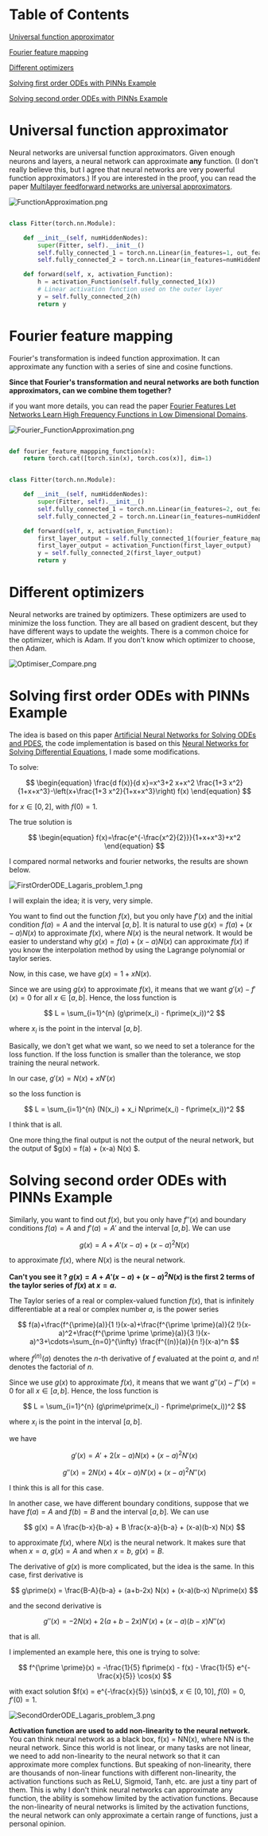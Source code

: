# Table of Contents

[Universal function approximator](https://github.com/JIAOJIAOMEI/Universal-function-approximator-and-PINNs?tab=readme-ov-file#universal-function-approximator)


[Fourier feature mapping](https://github.com/JIAOJIAOMEI/Universal-function-approximator-and-PINNs?tab=readme-ov-file#fourier-feature-mapping)


[Different optimizers](https://github.com/JIAOJIAOMEI/Universal-function-approximator-and-PINNs?tab=readme-ov-file#different-optimizers)


[Solving first order ODEs with PINNs Example](https://github.com/JIAOJIAOMEI/Universal-function-approximator-and-PINNs?tab=readme-ov-file#solving-first-order-odes-with-pinns-example)


[Solving second order ODEs with PINNs Example](https://github.com/JIAOJIAOMEI/Universal-function-approximator-and-PINNs?tab=readme-ov-file#solving-second-order-odes-with-pinns-example)

# Universal function approximator

Neural networks are universal function approximators.
Given enough neurons and layers, a neural network can approximate **any** function.
(I don't really believe this, but I agree that neural networks are very powerful function approximators.)
If you are interested in the proof, you can read the paper [Multilayer feedforward networks are universal approximators](https://github.com/JIAOJIAOMEI/Universal-function-approximator-and-PINNs/blob/main/1989-Multilayer%20feedforward%20networks%20are%20universal%20approximators.pdf).

![FunctionApproximation.png](FunctionApproximation.png)

```python

class Fitter(torch.nn.Module):

    def __init__(self, numHiddenNodes):
        super(Fitter, self).__init__()
        self.fully_connected_1 = torch.nn.Linear(in_features=1, out_features=numHiddenNodes)
        self.fully_connected_2 = torch.nn.Linear(in_features=numHiddenNodes, out_features=1)

    def forward(self, x, activation_Function):
        h = activation_Function(self.fully_connected_1(x))
        # Linear activation function used on the outer layer
        y = self.fully_connected_2(h)
        return y

```

# Fourier feature mapping

Fourier's transformation is indeed function approximation.
It can approximate any function with a series of sine and cosine functions.

**Since that Fourier's transformation and neural networks are both function approximators, can we combine them together?**

if you want more details, you can read the paper [Fourier Features Let Networks Learn High Frequency Functions in Low Dimensional Domains](https://github.com/JIAOJIAOMEI/Universal-function-approximator-and-PINNs/blob/main/Fourier%20Features%20Let%20Networks%20Learn%20High%20Frequency%20Functions%20in%20Low%20Dimensional%20Domains.pdf).

![Fourier_FunctionApproximation.png](Fourier_FunctionApproximation.png)

```python

def fourier_feature_mappping_function(x):
    return torch.cat([torch.sin(x), torch.cos(x)], dim=1)


class Fitter(torch.nn.Module):

    def __init__(self, numHiddenNodes):
        super(Fitter, self).__init__()
        self.fully_connected_1 = torch.nn.Linear(in_features=2, out_features=numHiddenNodes)
        self.fully_connected_2 = torch.nn.Linear(in_features=numHiddenNodes, out_features=1)

    def forward(self, x, activation_Function):
        first_layer_output = self.fully_connected_1(fourier_feature_mappping_function(x))
        first_layer_output = activation_Function(first_layer_output)
        y = self.fully_connected_2(first_layer_output)
        return y

```

# Different optimizers

Neural networks are trained by optimizers. These optimizers are used to minimize the loss function.
They are all based on gradient descent, but they have different ways to update the weights.
There is a common choice for the optimizer, which is Adam. If you don't know which optimizer to choose, then Adam.

![Optimiser_Compare.png](Optimiser_Compare.png)

# Solving first order ODEs with PINNs Example

The idea is based on this paper [Artificial Neural Networks for Solving ODEs and PDES](https://github.com/JIAOJIAOMEI/Universal-function-approximator-and-PINNs/blob/main/1998-Artificial%20Neural%20Networks%20for%20Solving%20ODEs%20and%20PDES.pdf),
the code implementation is based on this [Neural Networks for Solving Differential Equations](https://github.com/JIAOJIAOMEI/Universal-function-approximator-and-PINNs/blob/main/main%20reference%20for%20this%20project.pdf), I made some modifications.

To solve:

$$
\begin{equation}
\frac{d f(x)}{d x}=x^3+2 x+x^2 \frac{1+3 x^2}{1+x+x^3}-\left(x+\frac{1+3 x^2}{1+x+x^3}\right) f(x)
\end{equation}
$$

for $x \in[0,2]$, with $f(0)=1$.

The true solution is

$$
\begin{equation}
f(x)=\frac{e^{-\frac{x^2}{2}}}{1+x+x^3}+x^2
\end{equation}
$$

I compared normal networks and fourier networks, the results are shown below.

![FirstOrderODE_Lagaris_problem_1.png](FirstOrderODE_Lagaris_problem_1.png)

I will explain the idea; it is very, very simple.

You want to find out the function $f(x)$, but you only have $f\prime(x)$ and the initial condition $f(a) = A$ and the interval $[a,b]$. It is natural to use $g(x) = f(a) + (x-a) N(x)$ to approximate $f(x)$, where $N(x)$ is the neural network. It would be easier to understand why $g(x) = f(a) + (x-a) N(x)$ can approximate $f(x)$ if you know the interpolation method by using the Lagrange polynomial or taylor series.

Now, in this case, we have $g(x) = 1 + x N(x)$.

Since we are using $g(x)$ to approximate $f(x)$, it means that we want $g\prime(x) - f\prime(x) = 0$ for all $x \in [a,b]$. Hence, the loss function is

$$
L = \sum_{i=1}^{n} (g\prime(x_i) - f\prime(x_i))^2
$$

where $x_i$ is the point in the interval $[a,b]$.

Basically, we don't get what we want, so we need to set a tolerance for the loss function. If the loss function is smaller than the tolerance, we stop training the neural network.

In our case, $g\prime(x) = N(x) + x N\prime(x)$

so the loss function is

$$
L = \sum_{i=1}^{n} (N(x_i) + x_i N\prime(x_i) - f\prime(x_i))^2
$$

I think that is all.

One more thing,the final output is not the output of the neural network, but the output of $g(x) = f(a) + (x-a) N(x) $.

# Solving second order ODEs with PINNs Example

Similarly, you want to find out $f(x)$, but you only have $f\prime\prime(x)$ and boundary conditions $f(a) = A$ and $f\prime(a) = A\prime$ and the interval $[a,b]$. We can use

$$
g(x) = A + A\prime (x-a) + (x-a)^2 N(x)
$$

to approximate $f(x)$, where $N(x)$ is the neural network.

**Can't you see it ? $g(x) = A + A\prime (x-a) + (x-a)^2 N(x)$ is the first 2 terms of the taylor series of $f(x)$ at $x=a$.**

The Taylor series of a real or complex-valued function $f(x)$, that is infinitely differentiable at a real or complex number $a$, is the power series

$$
f(a)+\frac{f^{\prime}(a)}{1 !}(x-a)+\frac{f^{\prime \prime}(a)}{2 !}(x-a)^2+\frac{f^{\prime \prime \prime}(a)}{3 !}(x-a)^3+\cdots=\sum_{n=0}^{\infty} \frac{f^{(n)}(a)}{n !}(x-a)^n
$$

where $f^{(n)}(a)$ denotes the $n$-th derivative of $f$ evaluated at the point $a$, and $n!$ denotes the factorial of $n$.

Since we use $g(x)$ to approximate $f(x)$, it means that we want $g\prime\prime(x) - f\prime\prime(x) = 0$ for all $x \in [a,b]$. Hence, the loss function is

$$
L = \sum_{i=1}^{n} (g\prime\prime(x_i) - f\prime\prime(x_i))^2
$$

where $x_i$ is the point in the interval $[a,b]$.

we have 

$$
g\prime(x) = A\prime + 2 (x-a) N(x) + (x-a)^2 N\prime(x)
$$

$$
g\prime\prime(x) = 2 N(x) + 4 (x-a) N\prime(x) + (x-a)^2 N\prime\prime(x)
$$

I think this is all for this case.

In another case, we have different boundary conditions, suppose that we have $f(a) = A$ and $f(b) = B$ and the interval $[a,b]$. We can use

$$
g(x) = A \frac{b-x}{b-a} + B \frac{x-a}{b-a} + (x-a)(b-x) N(x)
$$

to approximate $f(x)$, where $N(x)$ is the neural network. It makes sure that when $x=a$, $g(x) = A$ and when $x=b$, $g(x) = B$.

The derivative of $g(x)$ is more complicated, but the idea is the same. In this case, first derivative is

$$
g\prime(x) = \frac{B-A}{b-a} + (a+b-2x) N(x) + (x-a)(b-x) N\prime(x)
$$

and the second derivative is

$$
g\prime\prime(x) = -2 N(x) + 2 (a+b-2x) N\prime(x) + (x-a)(b-x) N\prime\prime(x)
$$

that is all.

I implemented an example here, this one is trying to solve:

$$
f^{\prime \prime}(x) = -\frac{1}{5} f\prime(x) - f(x) - \frac{1}{5} e^{-\frac{x}{5}} \cos(x)
$$

with exact solution $f(x) = e^{-\frac{x}{5}} \sin(x)$, $x \in [0, 10]$, $f(0) = 0$, $f\prime(0) = 1$.

![SecondOrderODE_Lagaris_problem_3.png](SecondOrderODE_Lagaris_problem_3.png)

**Activation function are used to add non-linearity to the neural network.** 
You can think neural network as a black box, f(x) = NN(x), where NN is the neural network.
Since this world is not linear, or many tasks are not linear, we need to add non-linearity to the neural network so that 
it can approximate more complex functions.
But speaking of non-linearity, there are thousands of non-linear functions with different non-linearity, the activation functions such as ReLU, Sigmoid, Tanh, etc. are just a tiny part of them.
This is why I don't think neural networks can approximate any function, the ability is somehow limited by the activation functions. Because the non-linearity of neural networks is limited by the activation functions, the neural network can only approximate a certain range of functions, just a personal opinion.